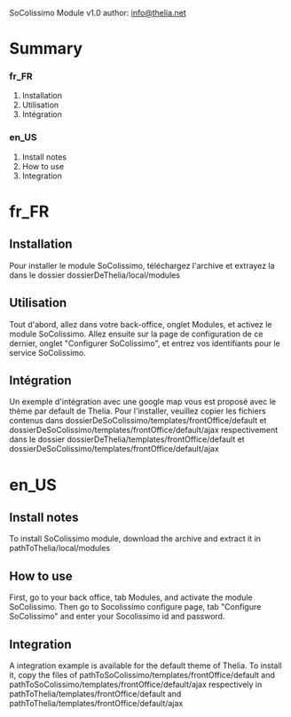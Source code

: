 SoColissimo Module v1.0
author: <info@thelia.net>

Summary
=======

### fr_FR
1. Installation
2. Utilisation
3. Intégration

### en_US
1. Install notes
2. How to use
3. Integration


fr_FR
=====

Installation
------------
Pour installer le module SoColissimo, téléchargez l'archive et extrayez la dans le dossier dossierDeThelia/local/modules

Utilisation
-----------
Tout d'abord, allez dans votre back-office, onglet Modules, et activez le module SoColissimo.
Allez ensuite sur la page de configuration de ce dernier, onglet "Configurer SoColissimo", et entrez vos identifiants
pour le service SoColissimo.


Intégration
-----------
Un exemple d'intégration avec une google map vous est proposé avec le thème par default de Thelia.
Pour l'installer, veuillez copier les fichiers contenus dans dossierDeSoColissimo/templates/frontOffice/default et
dossierDeSoColissimo/templates/frontOffice/default/ajax respectivement dans le dossier
dossierDeThelia/templates/frontOffice/default et dossierDeSoColissimo/templates/frontOffice/default/ajax

en_US
=====
Install notes
-----------
To install SoColissimo module, download the archive and extract it in pathToThelia/local/modules

How to use
-----------
First, go to your back office, tab Modules, and activate the module SoColissimo.
Then go to Socolissimo configure page, tab "Configure SoColissimo" and enter your Socolissimo id and password.


Integration
-----------
A integration example is available for the default theme of Thelia.
To install it, copy the files of pathToSoColissimo/templates/frontOffice/default and
pathToSoColissimo/templates/frontOffice/default/ajax respectively in pathToThelia/templates/frontOffice/default
and pathToThelia/templates/frontOffice/default/ajax